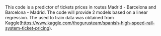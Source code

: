 This code is a predictor of tickets prices in routes Madrid - Barcelona and Barcelona - Madrid. The code will provide 2 models based on a linear regression. The used to train data was obtained from Kaggle(https://www.kaggle.com/thegurusteam/spanish-high-speed-rail-system-ticket-pricing).  
